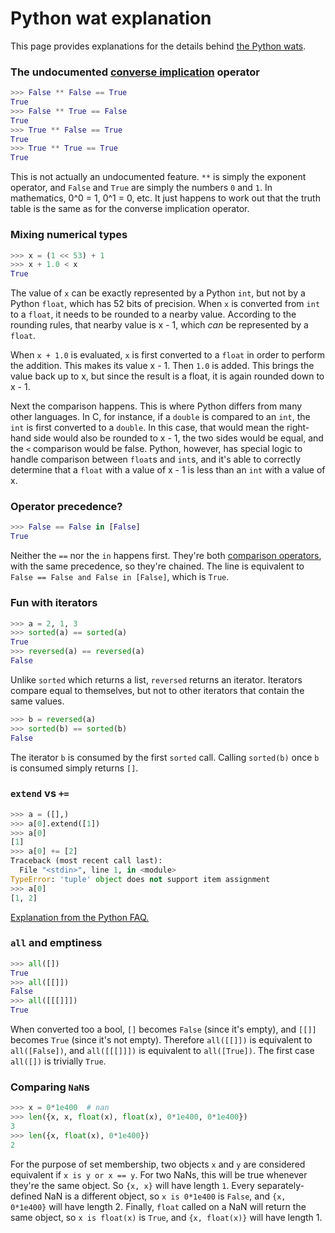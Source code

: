 # Python wat explanation

This page provides explanations for the details behind [the Python wats](https://github.com/cosmologicon/pywat/blob/master/explanation.md).


### The undocumented [converse implication](https://en.wikipedia.org/wiki/Converse_implication) operator

```python
>>> False ** False == True
True
>>> False ** True == False
True
>>> True ** False == True
True
>>> True ** True == True
True
```

This is not actually an undocumented feature. `**` is simply the exponent operator, and `False` and `True` are simply the numbers `0` and `1`. In mathematics, 0^0 = 1, 0^1 = 0, etc. It just happens to work out that the truth table is the same as for the converse implication operator.

### Mixing numerical types

```python
>>> x = (1 << 53) + 1
>>> x + 1.0 < x
True
```

The value of `x` can be exactly represented by a Python `int`, but not by a Python `float`, which has 52 bits of precision. When `x` is converted from `int` to a `float`, it needs to be rounded to a nearby value. According to the rounding rules, that nearby value is x - 1, which _can_ be represented by a `float`.

When `x + 1.0` is evaluated, `x` is first converted to a `float` in order to perform the addition. This makes its value x - 1. Then `1.0` is added. This brings the value back up to x, but since the result is a float, it is again rounded down to x - 1.

Next the comparison happens. This is where Python differs from many other languages. In C, for instance, if a `double` is compared to an `int`, the `int` is first converted to a `double`. In this case, that would mean the right-hand side would also be rounded to x - 1, the two sides would be equal, and the `<` comparison would be false. Python, however, has special logic to handle comparison between `float`s and `int`s, and it's able to correctly determine that a `float` with a value of x - 1 is less than an `int` with a value of x.

### Operator precedence?

```python
>>> False == False in [False]
True
```

Neither the `==` nor the `in` happens first. They're both [comparison operators](https://docs.python.org/3.5/reference/expressions.html#comparisons), with the same precedence, so they're chained. The line is equivalent to `False == False and False in [False]`, which is `True`.

### Fun with iterators

```python
>>> a = 2, 1, 3
>>> sorted(a) == sorted(a)
True
>>> reversed(a) == reversed(a)
False
```

Unlike `sorted` which returns a list, `reversed` returns an iterator. Iterators compare equal to themselves, but not to other iterators that contain the same values.

```python
>>> b = reversed(a)
>>> sorted(b) == sorted(b)
False
```

The iterator `b` is consumed by the first `sorted` call. Calling `sorted(b)` once `b` is consumed simply returns `[]`.

### `extend` vs `+=`

```python
>>> a = ([],)
>>> a[0].extend([1])
>>> a[0]
[1]
>>> a[0] += [2]
Traceback (most recent call last):
  File "<stdin>", line 1, in <module>
TypeError: 'tuple' object does not support item assignment
>>> a[0]
[1, 2]
```

[Explanation from the Python FAQ.](https://docs.python.org/3/faq/programming.html#why-does-a-tuple-i-item-raise-an-exception-when-the-addition-works)

### `all` and emptiness

```python
>>> all([])
True
>>> all([[]])
False
>>> all([[[]]])
True
```

When converted too a bool, `[]` becomes `False` (since it's empty), and `[[]]` becomes `True` (since it's not empty). Therefore `all([[]])` is equivalent to `all([False])`, and `all([[[]]])` is equivalent to `all([True])`. The first case `all([])` is trivially `True`.

### Comparing `NaN`s

```python
>>> x = 0*1e400  # nan
>>> len({x, x, float(x), float(x), 0*1e400, 0*1e400})
3
>>> len({x, float(x), 0*1e400})
2
```

For the purpose of set membership, two objects `x` and `y` are considered equivalent if `x is y or x == y`. For two NaNs, this will be true whenever they're the same object. So `{x, x}` will have length `1`. Every separately-defined NaN is a different object, so `x is 0*1e400` is `False`, and `{x, 0*1e400}` will have length 2. Finally, `float` called on a NaN will return the same object, so `x is float(x)` is `True`, and `{x, float(x)}` will have length 1.

